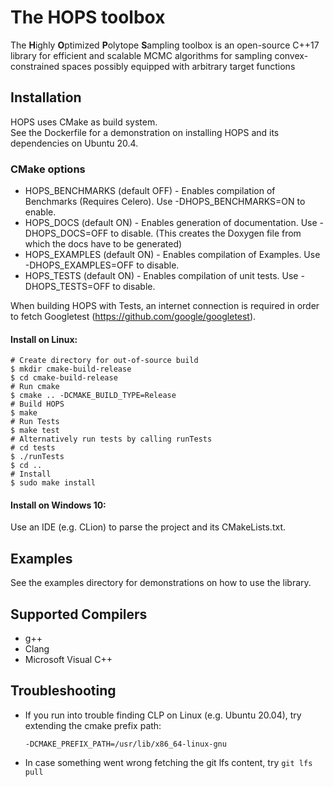 # The HOPS toolbox

The **H**ighly **O**ptimized **P**olytope **S**ampling toolbox is an open-source C++17
library for efficient and scalable MCMC algorithms for sampling convex-constrained spaces possibly
equipped with arbitrary target functions

## Installation

HOPS uses CMake as build system.  
See the Dockerfile for a demonstration on installing HOPS and its dependencies on Ubuntu 20.4.

### CMake options

* HOPS_BENCHMARKS (default OFF) - Enables compilation of Benchmarks (Requires Celero). Use -DHOPS_BENCHMARKS=ON to enable.
* HOPS_DOCS (default ON) - Enables generation of documentation. Use -DHOPS_DOCS=OFF to disable. (This creates the Doxygen file from which the docs have to be generated)
* HOPS_EXAMPLES (default ON) - Enables compilation of Examples. Use -DHOPS_EXAMPLES=OFF to disable.
* HOPS_TESTS (default ON) - Enables compilation of unit tests. Use -DHOPS_TESTS=OFF to disable.

When building HOPS with Tests, an internet connection is required in order to fetch Googletest (https://github.com/google/googletest).

#### Install on Linux:
```
# Create directory for out-of-source build
$ mkdir cmake-build-release
$ cd cmake-build-release
# Run cmake
$ cmake .. -DCMAKE_BUILD_TYPE=Release
# Build HOPS
$ make 
# Run Tests
$ make test
# Alternatively run tests by calling runTests
# cd tests
$ ./runTests
$ cd ..
# Install
$ sudo make install
```

#### Install on Windows 10:

Use an IDE (e.g. CLion) to parse the project and its CMakeLists.txt.


## Examples
See the examples directory for demonstrations on how to use the library.

## Supported Compilers
* g++
* Clang
* Microsoft Visual C++

## Troubleshooting

* If you run into trouble finding CLP on Linux (e.g. Ubuntu 20.04), try extending the cmake prefix path:

    ```-DCMAKE_PREFIX_PATH=/usr/lib/x86_64-linux-gnu```

* In case something went wrong fetching the git lfs content, try
	```git lfs pull```
